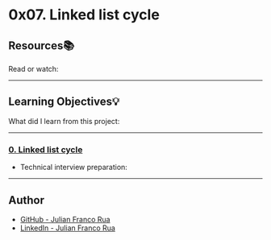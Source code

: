# 0x07. Linked list cycle

## Resources:books:
Read or watch:

---
## Learning Objectives:bulb:
What did I learn from this project:

---

### [0. Linked list cycle](./0-check_cycle.c)
* Technical interview preparation: 

---

## Author
* [GitHub - Julian Franco Rua](https://github.com/julianfrancor)
* [LinkedIn - Julian Franco Rua](https://www.linkedin.com/in/julianfrancor/)
